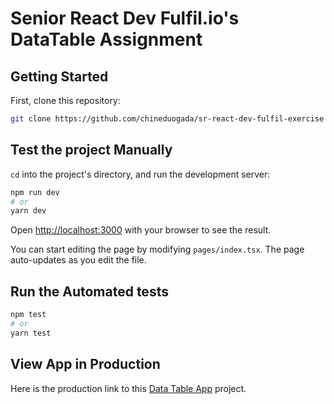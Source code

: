 # Senior React Dev Fulfil.io's DataTable Assignment


## Getting Started

First, clone this repository:

```bash
git clone https://github.com/chineduogada/sr-react-dev-fulfil-exercise
```


## Test the project Manually
`cd` into the project's directory, and run the development server:

```bash
npm run dev
# or
yarn dev
```

Open [http://localhost:3000](http://localhost:3000) with your browser to see the result.

You can start editing the page by modifying `pages/index.tsx`. The page auto-updates as you edit the file.


## Run the Automated tests

```bash
npm test
# or
yarn test
```


## View App in Production

Here is the production link to this [Data Table App](https://sr-react-dev-fulfil-exercise.vercel.app/) project.
